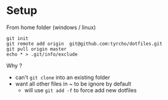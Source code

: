 # Setup
From home folder (windows / linux)
    
    git init
    git remote add origin  git@github.com:tyrcho/dotfiles.git
    git pull origin master
    echo * > .git/info/exclude

Why ? 
- can't `git clone` into an existing folder
- want all other files in ~ to be ignore by default
  * will use `git add -f` to force add new dotfiles
